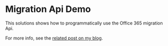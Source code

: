 # Migration Api Demo
This solutions shows how to programmatically use the Office 365 migration Api.

For more info, see the [related post on my blog](http://case.schollaart.net/2016/03/10/office365-migration-using-c-sharp.html).
